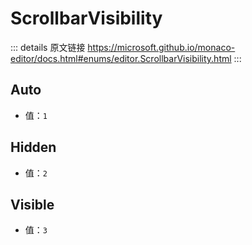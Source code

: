 # ScrollbarVisibility
        
::: details 原文链接
https://microsoft.github.io/monaco-editor/docs.html#enums/editor.ScrollbarVisibility.html
:::

## Auto
- 值：`1`
## Hidden
- 值：`2`
## Visible
- 值：`3`